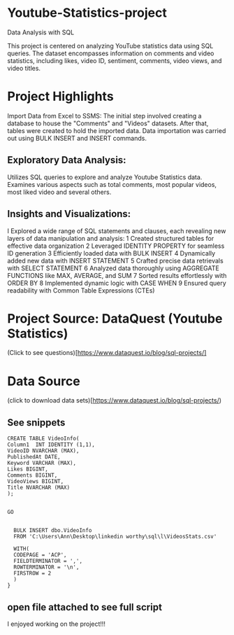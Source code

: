 # Youtube-Statistics-project
Data Analysis with SQL

This project is centered on analyzing YouTube statistics data using SQL queries. The dataset encompasses information on comments and video statistics, including likes, video ID, sentiment, comments, video views, and video titles.



# Project Highlights
Import Data from Excel to SSMS: The initial step involved creating a database to house the "Comments" and "Videos" datasets. After that, tables were created to hold the imported data. Data importation was carried out using BULK INSERT and INSERT commands.
## Exploratory Data Analysis:
Utilizes SQL queries to explore and analyze Youtube Statistics data.
Examines various aspects such as total comments, most popular videos, most liked video and several others.
## Insights and Visualizations:
I Explored a wide range of SQL statements and clauses, each revealing new layers of data manipulation and analysis:
1 Created structured tables for effective data organization
2 Leveraged IDENTITY PROPERTY for seamless ID generation
3 Efficiently loaded data with BULK INSERT
4 Dynamically added new data with INSERT STATEMENT
5 Crafted precise data retrievals with SELECT STATEMENT
6 Analyzed data thoroughly using AGGREGATE FUNCTIONS like MAX, AVERAGE, and SUM
7 Sorted results effortlessly with ORDER BY
8 Implemented dynamic logic with CASE WHEN
9 Ensured query readability with Common Table Expressions (CTEs)

# Project Source: DataQuest (Youtube Statistics)
(Click to see questions)[https://www.dataquest.io/blog/sql-projects/]

# Data Source  
(click to download data sets)[https://www.dataquest.io/blog/sql-projects/)

## See snippets
```
CREATE TABLE VideoInfo(
Column1  INT IDENTITY (1,1),
VideoID NVARCHAR (MAX),
PublishedAt DATE,
Keyword VARCHAR (MAX),
Likes BIGINT,
Comments BIGINT,
VideoViews BIGINT,
Title NVARCHAR (MAX)
);


GO


  BULK INSERT dbo.VideoInfo
  FROM 'C:\Users\Ann\Desktop\linkedin worthy\sql\l\VideosStats.csv'

  WITH(
  CODEPAGE = 'ACP',
  FIELDTERMINATOR = ',',
  ROWTERMINATOR = '\n',
  FIRSTROW = 2
  )
}
```

## open file attached to see full script
I enjoyed working on the project!!!
